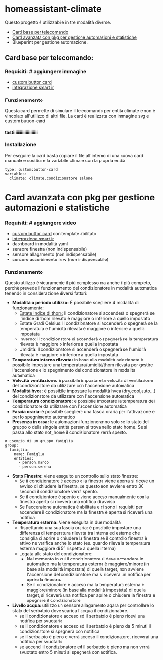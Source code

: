 # homeassistant-climate

Questo progetto è utilizzabile in tre modalità diverse.
- [Card base per telecomando](#card-base-per-telecomando)
- [Card avanzata con pkg per gestione automazioni e statistiche](#card-avanzata-con-pkg-per-gestione-automazioni-e-statistiche)
- Blueperint per gestione automazione.

## Card base per telecomando:
### Requisiti: # aggiungere immagine
- [custom button card](https://github.com/custom-cards/button-card)
- [integrazione smart ir](https://github.com/smartHomeHub/SmartIR)
### Funzionamento
Questa card permette di simulare il telecomando per entità climate e non è vincolato all'utilizzo di altri file.
La card è realizzata con immagine svg e custom button-card
#### tastiiiiiiiiiiiiiiiiiiiii
### Installazione
Per eseguire la card basta copiare il file all'interno di una nuova card manuale e sostituire la variabile climate con la propria entità

``` 
type: custom:button-card
variables:
  climate: climate.condizionatore_salone
```

# Card avanzata con pkg per gestione automazioni e statistiche
### Requisiti: # aggiungere video
- [custom button card](https://github.com/custom-cards/button-card) con template abilitato
- [integrazione smart ir](https://github.com/smartHomeHub/SmartIR)
- dashboard in modalità yaml
- sensore finestra (non indispensabile)
- sensore allagamento (non indispensabile)
- sensore assorbimento in w (non indispensabile)
### Funzionamento
Questo utilizzo è sicuramente il più complesso ma anche il più completo, perchè prevede il funzionamento del condizionatore in modalità automatica tenendo in considerazione diversi fattori:
- **Modalità o periodo utilizzo:** È possibile scegliere 4 modalità di funzionamento:
  - [Estate Indice di thom:](https://indomus.it/progetti/definire-un-indicatore-di-benessere-estivo-sulla-domotica-home-assistant/) Il condizionatore si accenderà o spegnerà se l'indice di thom rilevato è maggiore o inferiore a quello impostato
  - Estate Gradi Celsius: Il condizionatore si accenderà o spegnerà se la temperatura e l'umidità rilevata è maggiore o inferiore a quella impostata
  - Inverno: Il condizionatore si accenderà o spegnerà se la temperatura rilevata è maggiore o inferiore a quella impostata
  - Umidità: Il condizionatore si accenderà o spegnerà se l'umidità rilevata è maggiore o inferiore a quella impostata
- **Temperatura interna rilevata:** in base alla modalità selezionata è possibile impostare una temperatura/umidità/thom rilevata per gestire l'accensione e lo spegnimento del condizionatore in modalita automatica
- **Velocità ventilazione:** è possibile impostare la velocita di ventilazione del condizionatore da utilizzare con l'accensione automatica
- **Modalità hvca:** è possibile impostare la modalità hvca (dry,cool,auto...) del condizionatore da utilizzare con l'accensione automatica
- **Temperatura condizionatore:** e possibile impostare la temperatura del condizionatore da utilizzare con l'accensione automatica
- **Fascia oraria:** è possibile scegliere una fascia oraria per l'attivazione e per lo spegnimento automatico
- **Presenza in casa:** le automazioni funzioneranno solo se lo stato del gruppo o della singola entità person si trova nello stato home. Se si passa allo stato  not_home il condizionatore verrà spento.
```
# Esempio di un gruppo famiglia
group:
  famiglia:
    name: Famiglia
    entities:
      - person.marco
      - person.serena
```
- **Stato Finestre:** viene eseguito un controllo sullo stato finestre:
    - Se il condizionatore è acceso e la finestra viene aperta si riceve un avviso di chiudere la finestra, se questo non avviene entro 30 secondi il condizionatore verrà spento.
    - Se il condiziontore è spento e viene acceso manualmente con la finestra aperta si riceverà una notifica di avviso
    - Se l'accensione automatica è abilitata e ci sono i requisiti per accendere il condizionatore ma la finestra è aperta si riceverà una notifica
- **Temperatura esterna:** Viene eseguita in due modalità
   - Rispettando una sua fascia oraria: è possibile impostare una differenza di temperatura rilevata tra interna ed esterne che consiglia di aprire o chiudere la finestra se il controllo finestra è attivo ne verifica anche lo stato (es. quando rileva la temperatura esterna maggiore di 5° rispetto a quella interna)
   - Legata allo stato del condizionatore:
      - Nel momento in cui il condizionatore si deve accendere in automatico ma la temperatura esterna è maggiore/minore (in base alla modalità impostata) di quella target, non avviene l'accensione del condizionatore ma si riceverà un notifica per aprire la finestra.
      - Se il condizionatore è acceso ma la temperatura esterna è maggiore/minore (in base alla modalità impostata) di quella target, si riceverà una notifica per aprire o chiudere la finestra e spegnere il condizionatore.
- **Livello acqua:** utilizzo un sensore allagamento aqara per controllare lo stato del serbatoio dove scarica l'acqua il condizionatore.
  - se il condizionatore è acceso ed il serbatoio è pieno ricevi una notifica per svuotarlo
  - se il condizionatore è acceso ed il serbatoio è pieno da 5 minuti il condizionatore si spegnerà con notifica
  - se il serbatoio è pieno e verrà acceso il condizionatore, riceverai una notifica per svuotarlo
  - se accendi il condizionatore ed il serbatoio è pieno ma non verrà svuotato entro 5 minuti si spegnerà con notifica.
